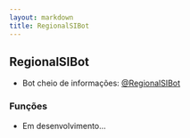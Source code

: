 ```yaml
---
layout: markdown
title: RegionalSIBot
---
```


## RegionalSIBot


* Bot cheio de informações: [@RegionalSIBot](https://t.me/RegionalSIBot)

### Funções

* Em desenvolvimento... 

